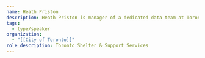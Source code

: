 ```yaml
---
name: Heath Priston
description: Heath Priston is manager of a dedicated data team at Toronto Shelter & Support Services. He has worked in data & policy for community and social services teams at the City of Toronto for 15 years.
tags:
  - type/speaker
organization:
  - "[[City of Toronto]]"
role_description: Toronto Shelter & Support Services
---
```

